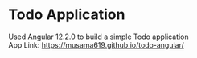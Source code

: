 # Todo Application

Used Angular 12.2.0 to build a simple Todo application <br />
App Link: https://musama619.github.io/todo-angular/


